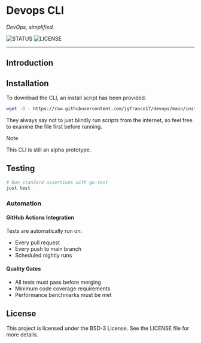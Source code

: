 # Devops CLI

_DevOps, simplified._

![STATUS](https://img.shields.io/badge/status-active-brightgreen?style=for-the-badge)
![LICENSE](https://img.shields.io/badge/license-BSD3-blue?style=for-the-badge)

---

## Introduction

## Installation

To download the CLI, an install script has been provided.

```bash
wget -O - https://raw.githubusercontent.com/jgfranco17/devops/main/install.sh | bash
```

They always say not to just blindly run scripts from the internet, so feel free to examine
the file first before running.

> [!NOTE]
> This CLI is still an alpha prototype.

## Testing

```bash
# Run standard assertions with go-test
just test
```

### Automation

#### GitHub Actions Integration

Tests are automatically run on:

- Every pull request
- Every push to main branch
- Scheduled nightly runs

#### Quality Gates

- All tests must pass before merging
- Minimum code coverage requirements
- Performance benchmarks must be met

## License

This project is licensed under the BSD-3 License. See the LICENSE file for more details.
